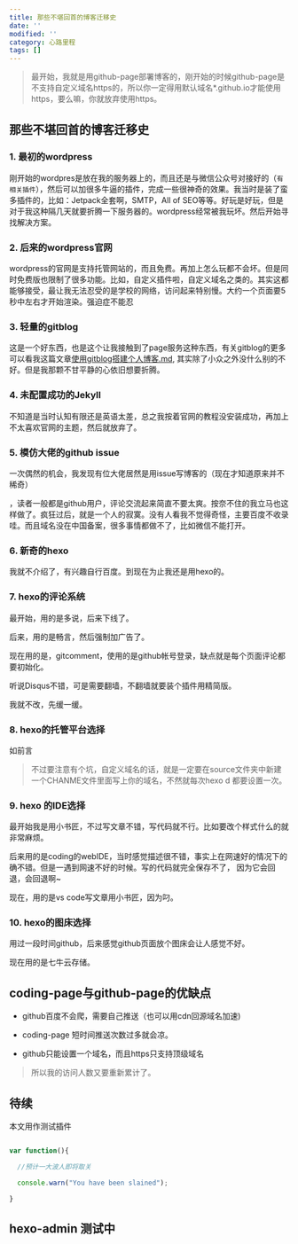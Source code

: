 ```yaml
---
title: 那些不堪回首的博客迁移史
date: ''
modified: ''
category: 心路里程
tags: []
---
```


> 最开始，我就是用github-page部署博客的，刚开始的时候github-page是不支持自定义域名https的，所以你一定得用默认域名*.github.io才能使用https，要么嘛，你就放弃使用https。
<!-- more -->

## 那些不堪回首的博客迁移史

### 1. 最初的wordpress
刚开始的wordpres是放在我的服务器上的，而且还是与微信公众号对接好的（`有相关插件`），然后可以加很多牛逼的插件，完成一些很神奇的效果。我当时是装了蛮多插件的，比如：Jetpack全套啊，SMTP，All of SEO等等。好玩是好玩，但是对于我这种隔几天就要折腾一下服务器的。wordpress经常被我玩坏。然后开始寻找解决方案。

### 2. 后来的wordpress官网

wordpress的官网是支持托管网站的，而且免费。再加上怎么玩都不会坏。但是同时免费版也限制了很多功能。比如，自定义插件啦，自定义域名之类的。其实这都能够接受，最让我无法忍受的是学校的网络，访问起来特别慢。大约一个页面要5秒中左右才开始渲染。强迫症不能忍

### 3. 轻量的gitblog

这是一个好东西，也是这个让我接触到了page服务这种东西，有关gitblog的更多可以看我这篇文章[使用gitblog搭建个人博客.md](https://thinkmoon.cn/20171022.html), 其实除了小众之外没什么别的不好。但是我那颗不甘平静的心依旧想要折腾。

### 4.  未配置成功的Jekyll

不知道是当时认知有限还是英语太差，总之我按着官网的教程没安装成功，再加上不太喜欢官网的主题，然后就放弃了。

### 5. 模仿大佬的github issue

一次偶然的机会，我发现有位大佬居然是用issue写博客的（现在才知道原来并不稀奇）
，读者一般都是github用户，评论交流起来简直不要太爽。按奈不住的我立马也这样做了。疯狂过后，就是一个人的寂寞。没有人看我不觉得奇怪，主要百度不收录哇。而且域名没在中国备案，很多事情都做不了，比如微信不能打开。

### 6. 新奇的hexo

我就不介绍了，有兴趣自行百度。到现在为止我还是用hexo的。

### 7. hexo的评论系统

最开始，用的是多说，后来下线了。
后来，用的是畅言，然后强制加广告了。
现在用的是，gitcomment，使用的是github帐号登录，缺点就是每个页面评论都要初始化。
听说Disqus不错，可是需要翻墙，不翻墙就要装个插件用精简版。
我就不改，先缓一缓。

### 8. hexo的托管平台选择

如前言

> 不过要注意有个坑，自定义域名的话，就是一定要在source文件夹中新建一个CHANME文件里面写上你的域名，不然就每次hexo d 都要设置一次。

### 9. hexo 的IDE选择
最开始我是用小书匠，不过写文章不错，写代码就不行。比如要改个样式什么的就非常麻烦。
后来用的是coding的webIDE，当时感觉描述很不错，事实上在网速好的情况下的确不错。但是一遇到网速不好的时候。写的代码就完全保存不了， 因为它会回退，会回退啊~
现在，用的是vs code写文章用小书匠，因为叼。

### 10. hexo的图床选择
用过一段时间github，后来感觉github页面放个图床会让人感觉不好。
现在用的是七牛云存储。

## coding-page与github-page的优缺点

- github百度不会爬，需要自己推送（也可以用cdn回源域名加速)
- coding-page 短时间推送次数过多就会凉。
- github只能设置一个域名，而且https只支持顶级域名

> 所以我的访问人数又要重新累计了。

## 待续
本文用作测试插件
```javascript
var function(){
  //预计一大波人即将取关
  console.warn("You have been slained");
}
```

## hexo-admin 测试中